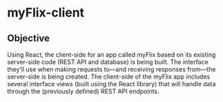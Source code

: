 # myFlix-client

## Objective

Using React, the client-side for an app called myFlix based on its
existing server-side code (REST API and database) is being built. 
The interface they’ll use when making requests to—and receiving responses from—the server-side is being created. The
client-side of the myFlix app includes several interface views (built using the React library) that will
handle data through the (previously defined) REST API endpoints.
